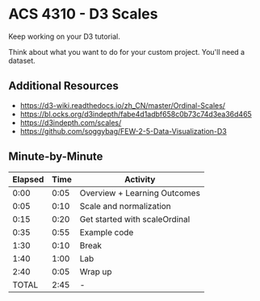 
# ACS 4310 - D3 Scales

<!-- > -->

Keep working on your D3 tutorial. 

Think about what you want to do for your custom project. You'll need a dataset. 

<!-- > -->

## Additional Resources

- https://d3-wiki.readthedocs.io/zh_CN/master/Ordinal-Scales/
- https://bl.ocks.org/d3indepth/fabe4d1adbf658c0b73c74d3ea36d465
- https://d3indepth.com/scales/
- https://github.com/soggybag/FEW-2-5-Data-Visualization-D3

<!-- > -->

## Minute-by-Minute

| **Elapsed** | **Time**  | **Activity**              |
| ----------- | --------- | ------------------------- |
| 0:00        | 0:05      | Overview + Learning Outcomes |
| 0:05        | 0:10      | Scale and normalization |
| 0:15        | 0:20      | Get started with scaleOrdinal |
| 0:35        | 0:55      | Example code |
| 1:30        | 0:10      | Break |
| 1:40        | 1:00      | Lab |
| 2:40        | 0:05      | Wrap up |
| TOTAL       | 2:45      | - |

